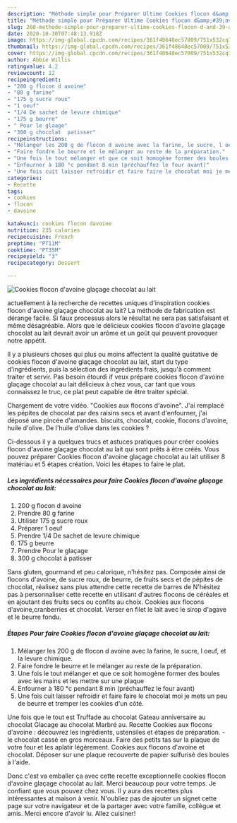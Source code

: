```yaml
---
description: "Méthode simple pour Préparer Ultime Cookies flocon d&amp;#39;avoine glaçage chocolat au lait"
title: "Méthode simple pour Préparer Ultime Cookies flocon d&amp;#39;avoine glaçage chocolat au lait"
slug: 260-methode-simple-pour-preparer-ultime-cookies-flocon-d-and-39-avoine-glacage-chocolat-au-lait
date: 2020-10-30T07:48:13.918Z
image: https://img-global.cpcdn.com/recipes/361f48648ec57009/751x532cq70/cookies-flocon-davoine-glacage-chocolat-au-lait-photo-principale-de-la-recette.jpg
thumbnail: https://img-global.cpcdn.com/recipes/361f48648ec57009/751x532cq70/cookies-flocon-davoine-glacage-chocolat-au-lait-photo-principale-de-la-recette.jpg
cover: https://img-global.cpcdn.com/recipes/361f48648ec57009/751x532cq70/cookies-flocon-davoine-glacage-chocolat-au-lait-photo-principale-de-la-recette.jpg
author: Abbie Willis
ratingvalue: 4.2
reviewcount: 12
recipeingredient:
- "200 g flocon d avoine"
- "80 g farine"
- "175 g sucre roux"
- "1 oeuf"
- "1/4 De sachet de levure chimique"
- "175 g beurre"
- " Pour le glaage"
- "300 g chocolat  patisser"
recipeinstructions:
- "Mélanger les 200 g de flocon d avoine avec la farine, le sucre, l oeuf, et la levure chimique."
- "Faire fondre le beurre et le mélanger au reste de la préparation."
- "Une fois le tout mélanger et que ce soit homogène former des boules avec les mains et les mettre sur une plaque"
- "Enfourner à 180 °c pendant 8 min (préchauffez le four avant)"
- "Une fois cuit laisser refroidir et faire faire le chocolat moi je mets un peu de beurre et tremper les cookies d&#39;un côté."
categories:
- Recette
tags:
- cookies
- flocon
- davoine

katakunci: cookies flocon davoine 
nutrition: 235 calories
recipecuisine: French
preptime: "PT11M"
cooktime: "PT35M"
recipeyield: "3"
recipecategory: Dessert

---
```



![Cookies flocon d&#39;avoine glaçage chocolat au lait](https://img-global.cpcdn.com/recipes/361f48648ec57009/751x532cq70/cookies-flocon-davoine-glacage-chocolat-au-lait-photo-principale-de-la-recette.jpg)

actuellement à la recherche de recettes uniques d'inspiration cookies flocon d&#39;avoine glaçage chocolat au lait? La méthode de fabrication est dérange facile. Si faux processus alors le résultat ne sera pas satisfaisant et même désagréable. Alors que le délicieux cookies flocon d&#39;avoine glaçage chocolat au lait devrait avoir un arôme et un goût qui peuvent provoquer notre appétit.

Il y a plusieurs choses qui plus ou moins affectent la qualité gustative de cookies flocon d&#39;avoine glaçage chocolat au lait, start du type d'ingrédients, puis la sélection des ingrédients frais, jusqu'à comment traiter et servir. Pas besoin étourdi if veux prépare cookies flocon d&#39;avoine glaçage chocolat au lait délicieux à chez vous, car tant que vous connaissez le truc, ce plat peut capable de être traiter spécial.

Chargement de votre vidéo. &#34;Cookies aux flocons d&#39;avoine&#34;. J&#39;ai remplacé les pépites de chocolat par des raisins secs et avant d&#39;enfourner, j&#39;ai déposé une pincée d&#39;amandes. biscuits, chocolat, cookie, flocons d&#39;avoine, huile d&#39;olive. De l&#39;huile d&#39;olive dans les cookies ?


Ci-dessous il y a quelques trucs et astuces pratiques pour créer cookies flocon d&#39;avoine glaçage chocolat au lait qui sont prêts à être créés. Vous pouvez préparer Cookies flocon d&#39;avoine glaçage chocolat au lait utiliser 8 matériau et 5 étapes création. Voici les étapes to faire le plat.

<!--inarticleads1-->

##### Les ingrédients nécessaires pour faire Cookies flocon d&#39;avoine glaçage chocolat au lait:

1.  200 g flocon d avoine
1. Prendre 80 g farine
1. Utiliser 175 g sucre roux
1. Préparer 1 oeuf
1. Prendre 1/4 De sachet de levure chimique
1.  175 g beurre
1. Prendre  Pour le glaçage
1.  300 g chocolat à patisser


Sans gluten, gourmand et peu calorique, n&#39;hésitez pas. Composée ainsi de flocons d&#39;avoine, de sucre roux, de beurre, de fruits secs et de pépites de chocolat, réalisez sans plus attendre cette recette de barres de N&#39;hésitez pas à personnaliser cette recette en utilisant d&#39;autres flocons de céréales et en ajoutant des fruits secs ou confits au choix. Cookies aux flocons d&#39;avoine,cranberries et chocolat. Verser en filet le lait avec le sirop d&#39;agave et le beurre fondu. 

<!--inarticleads2-->

##### Étapes Pour faire Cookies flocon d&#39;avoine glaçage chocolat au lait:

1. Mélanger les 200 g de flocon d avoine avec la farine, le sucre, l oeuf, et la levure chimique.
1. Faire fondre le beurre et le mélanger au reste de la préparation.
1. Une fois le tout mélanger et que ce soit homogène former des boules avec les mains et les mettre sur une plaque
1. Enfourner à 180 °c pendant 8 min (préchauffez le four avant)
1. Une fois cuit laisser refroidir et faire faire le chocolat moi je mets un peu de beurre et tremper les cookies d&#39;un côté.


Une fois que le tout est Truffade au chocolat Gateau anniversaire au chocolat Glacage au chocolat Marbré au. Recette Cookies aux flocons d&#39;avoine : découvrez les ingrédients, ustensiles et étapes de préparation. - le chocolat cassé en gros morceaux. Faire des petits tas sur la plaque de votre four et les aplatir légèrement. Cookies aux flocons d&#39;avoine et chocolat. Déposer sur une plaque recouverte de papier sulfurisé des boules à l&#39;aide. 


Donc c'est va emballer ça avec cette recette exceptionnelle cookies flocon d&#39;avoine glaçage chocolat au lait. Merci beaucoup pour votre temps. Je confiant que vous pouvez chez vous. Il y aura des recettes plus  intéressantes at maison à venir. N'oubliez pas de ajouter un signet cette page sur votre navigateur et de la partager avec votre famille, collègue et amis. Merci encore d'avoir lu. Allez cuisiner!
